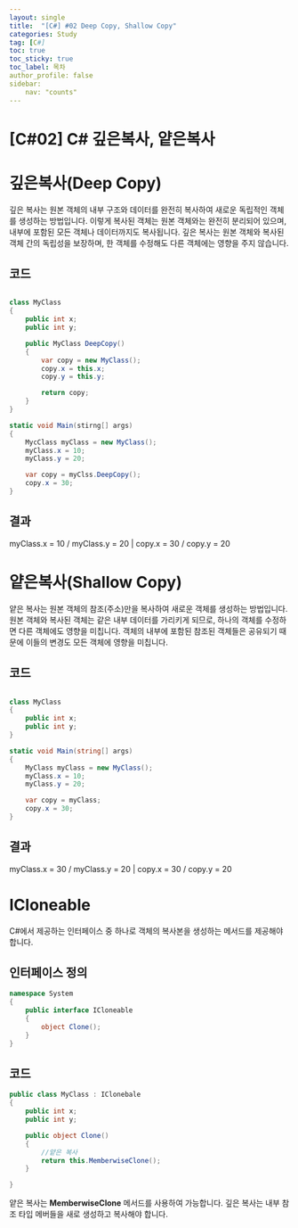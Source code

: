 ```yaml
---
layout: single
title:  "[C#] #02 Deep Copy, Shallow Copy"
categories: Study
tag: [C#]
toc: true 
toc_sticky: true 
toc_label: 목차    
author_profile: false
sidebar:
    nav: "counts"
---
```


# [C#02] C# 깊은복사, 얕은복사

# 깊은복사(Deep Copy)
깊은 복사는 원본 객체의 내부 구조와 데이터를 완전히 복사하여 새로운 독립적인 객체를 생성하는 방법입니다. 이렇게 복사된 객체는 원본 객체와는 완전히 분리되어 있으며, 내부에 포함된 모든 객체나 데이터까지도 복사됩니다. 깊은 복사는 원본 객체와 복사된 객체 간의 독립성을 보장하며, 한 객체를 수정해도 다른 객체에는 영향을 주지 않습니다.

## 코드

```c#

class MyClass
{
    public int x;
    public int y;

    public MyClass DeepCopy()
    {
        var copy = new MyClass();
        copy.x = this.x;
        copy.y = this.y;

        return copy;
    }
}

static void Main(stirng[] args)
{
    MycClass myClass = new MyClass();
    myClass.x = 10;
    myClass.y = 20;

    var copy = myClss.DeepCopy();
    copy.x = 30;
}

```

## 결과
myClass.x = 10 / myClass.y = 20 | copy.x = 30 / copy.y = 20


# 얕은복사(Shallow Copy) 
얕은 복사는 원본 객체의 참조(주소)만을 복사하여 새로운 객체를 생성하는 방법입니다. 원본 객체와 복사된 객체는 같은 내부 데이터를 가리키게 되므로, 하나의 객체를 수정하면 다른 객체에도 영향을 미칩니다. 객체의 내부에 포함된 참조된 객체들은 공유되기 때문에 이들의 변경도 모든 객체에 영향을 미칩니다.

## 코드

```c#

class MyClass
{
    public int x;
    public int y;    
}

static void Main(string[] args)
{
    MyClass myClass = new MyClass();
    myClass.x = 10;
    myClass.y = 20;

    var copy = myClass;
    copy.x = 30;
}

```

## 결과
myClass.x = 30 / myClass.y = 20 | copy.x = 30 / copy.y = 20


# ICloneable
C#에서 제공하는 인터페이스 중 하나로 객체의 복사본을 생성하는 메서드를 제공해야 합니다.

## 인터페이스 정의

```c#
namespace System
{
    public interface ICloneable
    {
        object Clone();
    }
}
```

## 코드

```c#
public class MyClass : IClonebale
{
    public int x;
    public int y;

    public object Clone()
    {
        //얕은 복사
        return this.MemberwiseClone();
    }

}
```
얕은 복사는 **MemberwiseClone** 메서드를 사용하여 가능합니다.
깊은 복사는 내부 참조 타입 메버들을 새로 생성하고 복사해야 합니다.